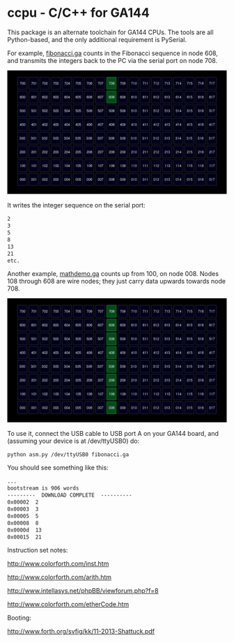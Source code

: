 ccpu - C/C++ for GA144
======================

This package is an alternate toolchain for GA144 CPUs. The tools are all Python-based,
and the only additional requirement is PySerial.

For example, [fibonacci.ga](src/fibonacci.ga) counts in the Fibonacci sequence in node 608, and transmits the integers back to the PC via the serial port on node 708.

![Alt text](src/pictures/helloworld.ga.png)

It writes the integer sequence on the serial port:

    2
    3
    5
    8
    13
    21
    etc.
  
Another example, 
[mathdemo.ga](src/mathdemo.ga) counts up from 100, on node 008.
Nodes 108 through 608 are wire nodes; they just carry data upwards towards node 708.

![Alt text](src/pictures/mathdemo.ga.png)

To use it, connect the USB cable to USB port A on your GA144 board, and (assuming your device is at /dev/ttyUSB0) do:

    python asm.py /dev/ttyUSB0 fibonacci.ga

You should see something like this:

    ...
    bootstream is 906 words
    ---------  DOWNLOAD COMPLETE  ----------
    0x00002  2
    0x00003  3
    0x00005  5
    0x00008  8
    0x0000d  13
    0x00015  21
    
Instruction set notes:

  http://www.colorforth.com/inst.htm

  http://www.colorforth.com/arith.htm

  http://www.intellasys.net/phpBB/viewforum.php?f=8

  http://www.colorforth.com/etherCode.htm

Booting:

  http://www.forth.org/svfig/kk/11-2013-Shattuck.pdf

